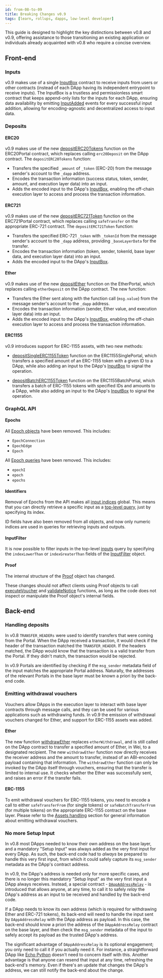 ```yaml
---
id: from-08-to-09
title: Breaking Changes v0.9
tags: [learn, rollups, dapps, low-level developer]
---
```


This guide is designed to highlight the key distinctions between v0.8 and v0.9, offering assistance to those transitioning an existing application or individuals already acquainted with v0.8 who require a concise overview.

## Front-end


### Inputs

v0.9 makes use of a single [InputBox](../api/json-rpc/sol-input.md#inputbox) contract to receive inputs from users or other contracts (instead of each DApp having its independent entrypoint to receive inputs). The InputBox is a trustless and permissionless smart contract that keeps append-only lists for the inputs for each DApp, ensuring data availability by emitting [InputAdded](../api/json-rpc/sol-input.md#inputadded) events for every successful input addition, allowing for encoding-agnostic and decentralized access to input data.


### Deposits

#### ERC20

v0.9 makes use of the new [depositERC20Tokens](../api/json-rpc/portals/ERC20Portal.md#depositerc20tokens) function on the ERC20Portal contract, which replaces calling `erc20Deposit` on the DApp contract. The `depositERC20Tokens` function:

* Transfers the specified `_amount` of `_token` (ERC-20) from the message sender's account to the `_dapp` address.
* Encodes the transaction information (success status, token, sender, amount, and execution layer data) into an input.
* Adds the encoded input to the DApp's [InputBox](../api/json-rpc/sol-input.md#inputbox), enabling the off-chain execution layer to access and process the transaction information.


#### ERC721

v0.9 makes use of the new [depositERC721Token](../api/json-rpc/portals/ERC721Portal.md#depositerc721token) function on the ERC721Portal contract, which replaces calling `safeTransfer` on the appropriate ERC-721 contract. The `depositERC721Token` function:

* Transfers the specified ERC-721 `_token` with `_tokenId` from the message sender's account to the `_dapp` address, providing `_baseLayerData` for the transfer.
* Encodes the transaction information (token, sender, tokenId, base layer data, and execution layer data) into an input.
* Adds the encoded input to the DApp's [InputBox](../api/json-rpc/sol-input.md#inputbox).


#### Ether

v0.9 makes use of the new [depositEther](../api/json-rpc/portals/EtherPortal.md#depositether) function on the EtherPortal, which replaces calling `etherDeposit` on the DApp contract. The new function:

* Transfers the Ether sent along with the function call (`msg.value`) from the message sender's account to the `_dapp` address.
* Encodes the transaction information (sender, Ether value, and execution layer data) into an input.
* Adds the encoded input to the DApp's [InputBox](../api/json-rpc/sol-input.md#inputbox), enabling the off-chain execution layer to access and process the transaction information.


#### ERC1155

v0.9 introduces support for ERC-1155 assets, with two new methods:

* [depositSingleERC1155Token](../api/json-rpc/portals/ERC1155SinglePortal.md#depositsingleerc1155token) function on the ERC1155SinglePortal, which transfers a specified amount of an ERC-1155 token with a given ID to a DApp, while also adding an input to the DApp's [InputBox](../api/json-rpc/sol-input.md#inputbox) to signal the operation.

* [depositBatchERC1155Token](../api/json-rpc/portals/ERC1155BatchPortal.md#depositbatcherc1155token) function on the ERC1155BatchPortal, which transfers a batch of ERC-1155 tokens with specified IDs and amounts to a DApp, while also adding an input to the DApp's [InputBox](../api/json-rpc/sol-input.md#inputbox) to signal the operation.

### GraphQL API

#### Epochs

All [Epoch objects](../../cartesi-rollups_versioned_docs/version-0.8/api/graphql/objects/epoch.mdx) have been removed. This includes:

* `EpochConnection`
* `EpochEdge`
* `Epoch`

All [Epoch queries](../../cartesi-rollups_versioned_docs/version-0.8/api/graphql/queries/epoch.mdx) have been removed. This includes:

* `epochI`
* `epoch`
* `epochs`

#### Identifiers

Removal of Epochs from the API makes all [input indices](../api/graphql/objects/input.mdx#index-int) global. This means that you can directly retrieve a specific input as a [top-level query](../api/graphql/queries/input.mdx), just by specifying its index.

ID fields have also been removed from all objects, and now only numeric indices are used in queries for retrieving inputs and outputs.

#### InputFilter

It is now possible to filter inputs in the top-level [inputs](../api/graphql/queries/inputs.mdx) query by specifying the `indexLowerThan` or `indexGreaterThan` fields of the [InputFilter](../api/graphql/inputs/input-filter.mdx) object.

#### Proof

The internal structure of the [Proof](../api/json-rpc/sol-output.md#proof) object has changed.

These changes should not affect clients using Proof objects to call [executeVoucher](../api/json-rpc/sol-output.md#executevoucher) and [validateNotice](../api/json-rpc/sol-output.md#validatenotice) functions, as long as the code does not inspect or manipulate the Proof object's internal fields.

## Back-end

### Handling deposits

In v0.8 `TRANSFER_HEADERs` were used to identify transfers that were coming from the Portal. When the DApp received a transaction, it would check if the header of the transaction matched the `TRANSFER_HEADER`. If the headers matched, the DApp would know that the transaction is a valid transfer from the Portal. If they didn't match, the transaction would be rejected.

In v0.9 Portals are identified by checking if the `msg_sender` metadata field of the input matches the appropriate Portal address. Naturally, the addresses of the relevant Portals in the base layer must be known a priori by the back-end code.

### Emitting withdrawal vouchers

Vouchers allow DApps in the execution layer to interact with base layer contracts through message calls, and they can be used for various applications such as withdrawing funds. In v0.9 the emission of withdrawal vouchers changed for Ether, and support for ERC-1155 assets was added.

#### Ether

The new function [withdrawEther](../api/json-rpc/sol-output.md#withdrawether) replaces `etherWithdrawal`, and is still called on the DApp contract to transfer a specified amount of Ether, in Wei, to a designated recipient. The new `withdrawEther` function now directly receives the receiver address and the amount to transfer, instead of an ABI-encoded payload containing that information.
The `withdrawEther` function can only be invoked by the DApp itself through vouchers, ensuring that the transfer is limited to internal use. It checks whether the Ether was successfully sent, and raises an error if the transfer fails.


#### ERC-1155

To emit withdrawal vouchers for ERC-1155 tokens, you need to encode a call to either `safeTransferFrom` (for single tokens) or `safeBatchTransferFrom` (for multiple tokens) on the appropriate ERC-1155 contract on the base layer.
Please refer to the [Assets handling](../assets-handling.md) section for general information about emitting withdrawal vouchers.

### No more Setup Input

In v0.8 most DApps needed to know their own address on the base layer, and a mandatory "Setup Input" was always added as the very first input for every DApp. As such, the back-end code had to _always_ be prepared to handle this very first input, from which it could safely capture its `msg_sender` metadata as the DApp's contract address.

In v0.9, the DApp's address is needed only for more specific cases, and there is no longer this mandatory "Setup Input" as the very first input a DApp always receives. Instead, a special contract - [`DAppAddressRelay`](../api/json-rpc/relays/DAppAddressRelay.md) - is introduced that allows anyone, at any time, to call it to safely _relay_ the DApp's address as an input to be received and handled by the back-end code.

If a DApp needs to know its own address (which is required for withdrawing Ether and ERC-721 tokens), its back-end will need to handle the input sent by `DAppAddressRelay` with the DApp address as payload. In this case, the back-end should know a priori the address of the `DAppAddressRelay` contract on the base layer, and then check the `msg_sender` metadata of the input to safely accept its payload as the trusted DApp's address.

The significant advantage of `DAppAddressRelay` is its optional engagement; you only need to call it if you actually need it. For instance, a straightforward DApp like [Echo Python](https://github.com/cartesi/rollups-examples/tree/main/echo-python) doesn't need to concern itself with this. Another advantage is that anyone can resend that input at any time, refreshing the back-end's memory. Even if there's an update that changes the DApp's address, we can still notify the back-end about the change.
